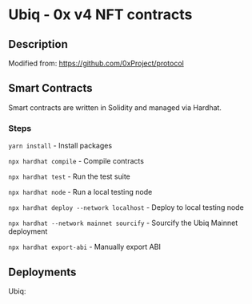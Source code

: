 # Ubiq - 0x v4 NFT contracts

## Description

Modified from: https://github.com/0xProject/protocol

## Smart Contracts

Smart contracts are written in Solidity and managed via Hardhat.

### Steps

`yarn install` - Install packages

`npx hardhat compile` - Compile contracts

`npx hardhat test` - Run the test suite

`npx hardhat node` - Run a local testing node

`npx hardhat deploy --network localhost` - Deploy to local testing node

`npx hardhat --network mainnet sourcify` - Sourcify the Ubiq Mainnet deployment

`npx hardhat export-abi` - Manually export ABI

## Deployments

Ubiq:
